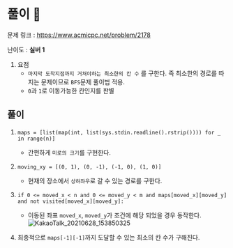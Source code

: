 # 풀이 :notebook:

   문제 링크 : https://www.acmicpc.net/problem/2178
   
   난이도 : __실버 1__
   
1. 요점
   - `마지막 도착지점까지 거쳐야하는 최소한의 칸 수` 를 구한다. 즉 최소한의 경로를 따지는 문제이므로 `BFS`문제 풀이법 적용.
   - `0`과 `1`로 이동가능한 칸인지를 판별
   
## 풀이

1. `maps = [list(map(int, list(sys.stdin.readline().rstrip()))) for _ in range(n)]`

   - 간편하게 `미로의 크기`를 구현한다.



2. `moving_xy = [(0, 1), (0, -1), (-1, 0), (1, 0)]`

   - 현재의 장소에서 `상하좌우`로 갈 수 있는 경로를 구한다.
  
3. `if 0 <= moved_x < n and 0 <= moved_y < m and maps[moved_x][moved_y] and not visited[moved_x][moved_y]:`

   - 이동된 좌표 `moved_x`, `moved_y`가 조건에 해당 되었을 경우 동작한다.
![KakaoTalk_20210628_153850325](https://user-images.githubusercontent.com/84619866/123592264-f7581080-d827-11eb-9d79-255c5be2d093.jpg)


4. 최종적으로 `maps[-1][-1]`까지 도달할 수 있는 최소의 칸 수가 구해진다.
